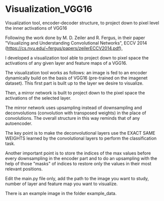 # Visualization_VGG16
Visualization tool, encoder-decoder structure, to project down to pixel level the inner activations of VGG16

Following the work done by M. D. Zeiler and R. Fergus, in their paper "Visualizing and Understanding Convolutional Networks", ECCV 2014 (https://cs.nyu.edu/~fergus/papers/zeilerECCV2014.pdf), 

I developed a visualization tool able to project down to pixel space the activations of any given layer and feature maps of a VGG16. 

The visualization tool works as follows: an image is fed to an encoder dynamically build on the basis of VGG16 (pre-trained on the imagenet dataset). This first part is built up to the layer we desire to visualize. 

Then, a mirror network is built to project down to the pixel space the activations of the selected layer. 

The mirror network uses upsampling instead of downsampling and deconvolutions (convolution with transposed weights) in the place of convolutions. The overall structure in this way reminds that of any autoencoder. 

The key point is to make the deconvolutional layers use the EXACT SAME WEIGHTS learned by the convolutional layers to perform the classification task. 

Another important point is to store the indices of the max values before every downsampling in the encoder part and to do an upsampling with the help of those "masks" of indices to restore only the values in their most relevant positions.

Edit the main.py file only, add the path to the image you want to study, number of layer and feature map you want to visualize. 

There is an example image in the folder example_data. 
 
